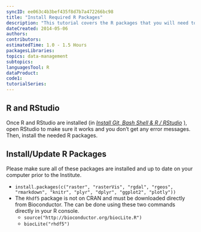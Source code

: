 ```yaml
---
syncID: ee063c4b3bef435f8d7b7a472266bc98
title: "Install Required R Packages"
description: "This tutorial covers the R packages that you will need to have installed for the Institute."
dateCreated: 2014-05-06
authors:
contributors:
estimatedTime: 1.0 - 1.5 Hours
packagesLibraries:
topics: data-management
subtopics: 
languagesTool: R
dataProduct:
code1: 
tutorialSeries:
---
```


## R and RStudio

Once R and RStudio are installed (in
<a href="{{ site.baseurl }}/tutorial-series/setup-your-computer" target="_blank"> *Install Git, Bash Shell & R / RStudio*</a>
), open RStudio to make sure it works and you don’t get any error messages. Then,
install the needed R packages. 

## Install/Update R Packages

Please make sure all of these packages are installed and up to date on your 
computer prior to the Institute.

* `install.packages(c("raster", "rasterVis", "rgdal", "rgeos", "rmarkdown", "knitr", "plyr", "dplyr", "ggplot2", "plotly"))`
* The `Rhdf5` package is not on CRAN and must be downloaded directly from 
Bioconductor. The can be done using these two commands directly in your R 
console. 
	+ `source("http://bioconductor.org/biocLite.R")`
	+ `biocLite("rhdf5")`
